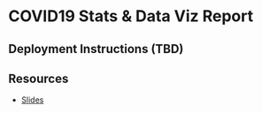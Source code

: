 # COVID19 Stats & Data Viz Report

## Deployment Instructions (TBD)

## Resources

- [Slides](https://drive.google.com/file/d/1-Kii48UqKx45vk-pmefR-GkbGVEKYN7h/view?usp=sharing)
